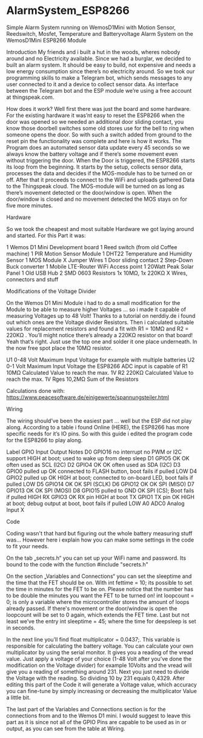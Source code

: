 # AlarmSystem_ESP8266
Simple Alarm System running on WemosD1Mini with Motion Sensor, Reedswitch, Mosfet, Temperature and Batteryvoltage
Alarm System
on the WemosD1Mini ESP8266 Module


Introduction
My friends and i built a hut in the woods, wheres nobody around and no Electricity available. Since we had a burglar, we decided to built an alarm system. It should be easy to build, not expensive and needs a low energy consumption since there’s no electricity around. 
So we took our programming skills to make a Telegram bot, which sends messages to any user connected to it and a device to collect sensor data. As interface between the Telegram bot and the ESP module we’re using a free account at thingspeak.com. 


How does it work?
Well first there was just the board and some hardware. For the existing hardware it was’nt easy to reset the ESP8266 when the door was opened so we needed an additional door sliding contact, you know those doorbell switches some old stores use for the bell to ring when someone opens the door.  So with such a switch added from ground to the reset pin the functionality was complete and here is how it works.
The Program does an automated sensor data update every 45 seconds so we always know the battery voltage and if there’s some movement even without triggering the door. When the Door is triggered, the ESP8266 starts its loop from the beginning. It starts by the setup, collects sensor data, processes the data and decides if the MOS-module has to be turned on or off. After that it proceeds to connect to the WiFi and uploads gathered Data to the Thingspeak cloud.
The MOS-module will be turned on as long as there’s movement detected or the door/window is open. When the door/window is closed and no movement detected the MOS stays on for five more minutes.


Hardware

So we took the cheapest and most suitable Hardware we got laying around and started. For this Part it was:

1 Wemos D1 Mini Development board
1 Reed switch (from old Coffee machine) 
1 PIR Motion Sensor Module 
1 DHT22 Temperature and Humidity Sensor
1 MOS Module
X Jumper Wires
1 Door sliding contact
2 Step-Down Buck converter
1 Mobile LTE-Router WiFi Access point
1 20Watt Peak Solar Panel
1 Old USB Hub
2 SMD 0603 Resistors 1x 10MΩ, 1x 220KΩ 
X Wires, connectors and stuff



Modifications of the Voltage Divider

On the Wemos D1 Mini Module i had to do a small modification for the Module to be able to measure higher Voltages … so i made it capable of measuring Voltages up to 48 Volt! Thanks to a tutorial on nerddiy.de i found out which ones are the Voltage divider Resistors. Then i calculated suitable values for replacement resistors and found a fit with R1 = 10MΩ  and R2 = 220KΩ . You’ll might notice there’s already a 220KΩ  resistor on that board! Yeah that’s right. Just use the top one and solder it one place underneath. In the now free spot place the 10MΩ resistor.

U1    0-48 Volt        Maximum Input Voltage for example with multiple batteries
U2    0-1 Volt         Maximum Input Voltage the ESP8266 ADC input is capable of
R1    10MΩ             Calculated Value to reach the max. 1V
R2    220KΩ            Calculated Value to reach the max. 1V
Rges  10,2MΩ           Sum of the Resistors 

Calculations done with: 
https://www.peacesoftware.de/einigewerte/spannungsteiler.html


Wiring

The wiring should’ve been the easiest part … well but the ESP did not play along. 
According to a table i found Online (HERE), the ESP8266 has more specific needs for it’s IO pins. So with this guide i edited the program code for the ESP8266 to play along.

Label     GPIO      Input            Output                     Notes
D0        GPIO16    no interrupt     no PWM or I2C support      HIGH at boot; used to wake up from deep sleep
D1        GPIO5     OK               OK                         often used as SCL (I2C)
D2        GPIO4     OK               OK                         often used as SDA (I2C)
D3        GPIO0     pulled up        OK                         connected to FLASH button, boot fails if pulled LOW
D4        GPIO2     pulled up        OK                         HIGH at boot; connected to on-board LED, boot fails if pulled LOW
D5        GPIO14    OK               OK                         SPI (SCLK)
D6        GPIO12    OK               OK                         SPI (MISO)
D7        GPIO13    OK               OK                         SPI (MOSI)
D8        GPIO15    pulled to GND    OK                         SPI (CS); Boot fails if pulled HIGH
RX        GPIO3     OK               RX pin                     HIGH at boot
TX        GPIO1     TX pin           OK                         HIGH at boot; debug output at boot, boot fails if pulled LOW
A0        ADC0      Analog Input     X


Code

Coding wasn't that hard but figuring out the whole battery measuring stuff was… However here i explain how you can make some settings in the code to fit your needs. 

On the tab „secrets.h“ you can set up your WiFi name and password. Its bound to the code with the function #include "secrets.h"

On the section „Variables and Connections“ you can set the sleeptime and the time that the FET should be on. With int fettime = 10; its possible to set the time in minutes for the FET to be on. Please notice that the number has to be double the minutes you want the FET to be turned on! int loopcount = 0; is only a variable where the microcontroller stores the amount of loops already passed. If there's movement or the door/window is open the loopcount will be set to 0 again, which extends  the FET time. Last but not least we’ve the entry int sleeptime = 45; where the time for deepsleep is set in seconds. 

In the next line you’ll find float multiplicator = 0.0437;. This variable is responsible for calculating the battery voltage. You can calculate your own multiplicator by using the serial monitor. It gives you a reading of the vread value. Just apply a voltage of your choice (1-48 Volt after you’ve done the modification on the Voltage divider) for example 10Volts and the vread will give you a reading of something around 231. Next you just need to divide the Voltage with the reading. So dividing 10 by 231 equals 0,4329. After editing this part of the Code it will generate a Voltage value, which accuracy you can fine-tune by simply increasing or decreasing the multiplicator Value a little bit.

The last part  of the Variables and Connections section is for the connections from and to the Wemos D1 mini. I would suggest to leave this part as it is since not all of the GPIO Pins are capable to be used as in or output, as you can see from the table at Wiring. 



 
